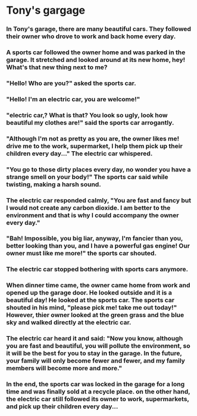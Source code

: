 # Tony's gargage


### In Tony's garage, there are many beautiful cars. They followed their owner who drove to work and back home every day. 


### A sports car followed the owner home and was parked in the garage. It stretched and looked around at its new home, hey! What's that new thing next to me?


### "Hello! Who are you?" asked the sports car.


### "Hello! I'm an electric car, you are welcome!"


### "electric car,? What is that? You look so ugly, look how beautiful my clothes are!" said the sports car arrogantly.


### "Although I'm not as pretty as you are, the owner likes me! drive me to the work, supermarket, I help them pick up their children every day..." The electric car whispered.


### "You go to those dirty places every day, no wonder you have a strange smell on your body!" The sports car said while twisting, making a harsh sound.


### The electric car responded calmly, "You are fast and fancy but I would not create any carbon dioxide. I am better to the environment and that is why I could accompany the owner every day."


### "Bah! Impossible, you big liar, anyway, I'm fancier than you, better looking than you, and I have a powerful gas engine! Our owner must like me more!" the sports car shouted.


### The electric car stopped bothering with sports cars anymore.


### When dinner time came, the owner came home from work and opened up the garage door. He looked outside and it is a beautiful day! He looked at the sports car. The sports car shouted in his mind, "please pick me! take me out today!" However, thier owner looked at the green grass and the blue sky and walked directly at the electric car. 


### The electric car heard it and said: "Now you know, although you are fast and beautiful, you will pollute the environment, so it will be the best for you to stay in the garage. In the future, your family will only become fewer and fewer, and my family members will become more and more." 


### In the end, the sports car was locked in the garage for a long time and was finally sold at a recycle place. on the other hand, the electric car still followed its owner to work, supermarkets, and pick up their children every day...
